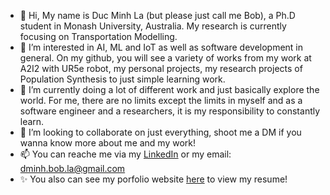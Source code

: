- 👋 Hi, My name is Duc Minh La (but please just call me Bob), a Ph.D student in Monash University, Australia. My research is currently focusing on Transportation Modelling.
- 👀 I’m interested in AI, ML and IoT as well as software development in general. On my github, you will see a variety of works from my work at A2I2 with UR5e robot, my personal projects, my research projects of Population Synthesis to just simple learning work.
- 🌱 I’m currently doing a lot of different work and just basically explore the world. For me, there are no limits except the limits in myself and as a software engineer and a researchers, it is my responsibility to constantly learn.
- 💞️ I’m looking to collaborate on just everything, shoot me a DM if you wanna know more about me and my work! 
- 📫 You can reache me via my [LinkedIn](https://www.linkedin.com/in/bobla-ldm/) or my email: dminh.bob.la@gmail.com
- ✨ You also can see my porfolio website [here](https://ldm-bobla.netlify.app/) to view my resume!
